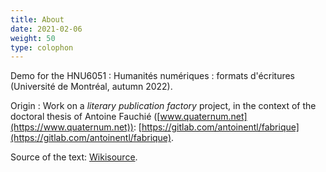 ```yaml
---
title: About
date: 2021-02-06
weight: 50
type: colophon
---
```


Demo for the HNU6051 : Humanités numériques : formats d'écritures (Université de Montréal, autumn 2022). 

Origin : Work on a _literary publication factory_ project, in the context of the doctoral thesis of Antoine Fauchié ([www.quaternum.net](https://www.quaternum.net)): [https://gitlab.com/antoinentl/fabrique](https://gitlab.com/antoinentl/fabrique).

Source of the text: [Wikisource](https://en.wikisource.org/wiki/Frankenstein,_or_the_Modern_Prometheus_(Revised_Edition,_1831)).